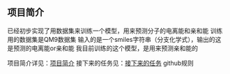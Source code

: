 
## 项目简介
已经初步实现了用数据集来训练一个模型，用来预测分子的电离能和亲和能
训练用的数据集是QM9数据集
输入的是一个smiles字符串（分支化学式），输出的这是预测的电离能or亲和能
我目前训练的这个模型，是用来预测亲和能的

项目简介详见：[项目简介](docs/项目简介.md)
接下来的任务见：[接下来的任务](docs/接下来的任务.md)
github规则

